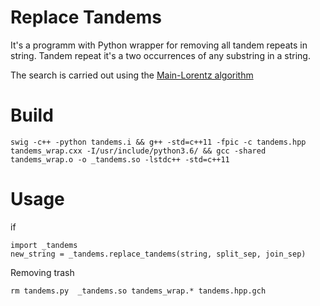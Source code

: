 # Replace Tandems
It's a programm with Python wrapper for removing all tandem repeats in string. 
Tandem repeat it's a two occurrences of any substring in a string.

The search is carried out using the [Main-Lorentz algorithm](http://e-maxx.ru/algo/string_tandems)

# Build
```
swig -c++ -python tandems.i && g++ -std=c++11 -fpic -c tandems.hpp tandems_wrap.cxx -I/usr/include/python3.6/ && gcc -shared tandems_wrap.o -o _tandems.so -lstdc++ -std=c++11
```

# Usage
if 
```
import _tandems
new_string = _tandems.replace_tandems(string, split_sep, join_sep)
```

Removing trash
```
rm tandems.py  _tandems.so tandems_wrap.* tandems.hpp.gch

```